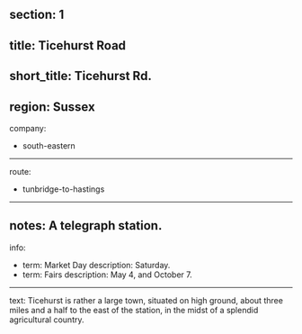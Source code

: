section: 1
----
title: Ticehurst Road
----
short_title: Ticehurst Rd.
----
region: Sussex
----
company:
- south-eastern
----
route:
- tunbridge-to-hastings
----
notes: A telegraph station.
----
info:
- term: Market Day
  description: Saturday.
- term: Fairs
  description: May 4, and October 7.
----
text: Ticehurst is rather a large town, situated on high ground, about three miles and a half to the east of the station, in the midst of a splendid agricultural country.
